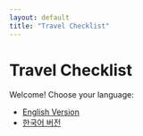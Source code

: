 ```yaml
---
layout: default
title: "Travel Checklist"
---
```


# Travel Checklist

Welcome! Choose your language:

- [English Version](/en/travel-checklist.md)
- [한국어 버전](/ko/travel-checklist.md)
